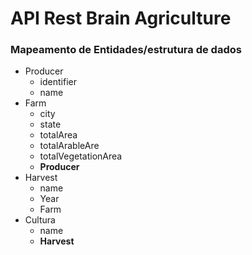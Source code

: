 # API Rest Brain Agriculture


### Mapeamento de Entidades/estrutura de dados
- Producer
  - identifier
  - name
- Farm
  - city
  - state
  - totalArea
  - totalArableAre
  - totalVegetationArea
  - **Producer**
- Harvest
  - name
  - Year
  - Farm
- Cultura
  - name
  - **Harvest**

